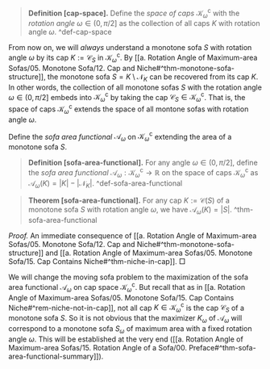 > __Definition [cap-space].__ Define the _space of caps_ $\mathcal{K}_\omega^\mathrm{c}$ with the _rotation angle_ $\omega \in (0, \pi/2]$ as the collection of all caps $K$ with rotation angle $\omega$. ^def-cap-space

From now on, we will _always_ understand a monotone sofa $S$ with rotation angle $\omega$ by its cap $K := \mathcal{C}_S$ in $\mathcal{K}_\omega^\mathrm{c}$. By [[a. Rotation Angle of Maximum-area Sofas/05. Monotone Sofa/12. Cap and Niche#^thm-monotone-sofa-structure]], the monotone sofa $S = K \setminus \mathcal{N}_K$ can be recovered from its cap $K$. In other words, the collection of all monotone sofas $S$ with the rotation angle $\omega \in (0, \pi/2]$ embeds into $\mathcal{K}_\omega^\mathrm{c}$ by taking the cap $\mathcal{C}_S \in \mathcal{K}_\omega^\mathrm{c}$. That is, the space of caps $\mathcal{K}_\omega^\mathrm{c}$ extends the space of all montone sofas with rotation angle $\omega$.

Define the _sofa area functional_ $\mathcal{A}_\omega$ on $\mathcal{K}_\omega^\mathrm{c}$ extending the area of a monotone sofa $S$.

> __Definition [sofa-area-functional].__ For any angle $\omega \in (0, \pi/2]$, define the _sofa area functional_ $\mathcal{A}_\omega : \mathcal{K}_\omega^\mathrm{c} \to \mathbb{R}$ on the space of caps $\mathcal{K}_\omega^\mathrm{c}$ as $\mathcal{A}_\omega(K) = |K| - |\mathcal{N}_K|$. ^def-sofa-area-functional

> __Theorem [sofa-area-functional].__ For any cap $K := \mathcal{C}(S)$ of a monotone sofa $S$ with rotation angle $\omega$, we have $\mathcal{A}_\omega(K) = |S|$. ^thm-sofa-area-functional

_Proof._ An immediate consequence of [[a. Rotation Angle of Maximum-area Sofas/05. Monotone Sofa/12. Cap and Niche#^thm-monotone-sofa-structure]] and [[a. Rotation Angle of Maximum-area Sofas/05. Monotone Sofa/15. Cap Contains Niche#^thm-niche-in-cap]]. □

We will change the moving sofa problem to the maximization of the sofa area functional $\mathcal{A}_\omega$ on cap space $\mathcal{K}_\omega^\mathrm{c}$. But recall that as in [[a. Rotation Angle of Maximum-area Sofas/05. Monotone Sofa/15. Cap Contains Niche#^rem-niche-not-in-cap]], not all cap $K \in \mathcal{K}_\omega^\mathrm{c}$ is the cap $\mathcal{C}_S$ of a monotone sofa $S$. So it is not obvious that the maximizer $K_\omega$ of $\mathcal{A}_\omega$ will correspond to a monotone sofa $S_\omega$ of maximum area with a fixed rotation angle $\omega$. This will be established at the very end ([[a. Rotation Angle of Maximum-area Sofas/15. Rotation Angle of a Sofa/00. Preface#^thm-sofa-area-functional-summary]]). 